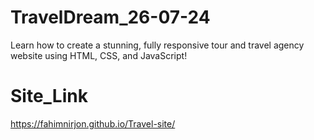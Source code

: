# TravelDream_26-07-24
Learn how to create a stunning, fully responsive tour and travel agency website using HTML, CSS, and JavaScript!
# Site_Link
https://fahimnirjon.github.io/Travel-site/
